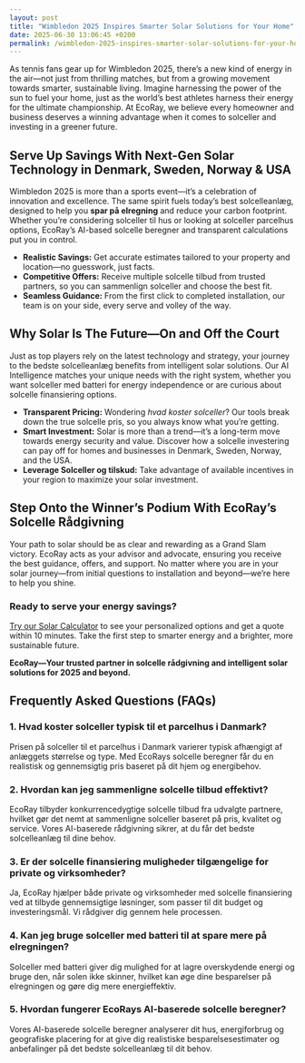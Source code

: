 ```yaml
---
layout: post
title: "Wimbledon 2025 Inspires Smarter Solar Solutions for Your Home"
date: 2025-06-30 13:06:45 +0200
permalink: /wimbledon-2025-inspires-smarter-solar-solutions-for-your-home/
---
```

As tennis fans gear up for Wimbledon 2025, there’s a new kind of energy in the air—not just from thrilling matches, but from a growing movement towards smarter, sustainable living. Imagine harnessing the power of the sun to fuel your home, just as the world’s best athletes harness their energy for the ultimate championship. At EcoRay, we believe every homeowner and business deserves a winning advantage when it comes to solceller and investing in a greener future.

## Serve Up Savings With Next-Gen Solar Technology in Denmark, Sweden, Norway & USA

Wimbledon 2025 is more than a sports event—it’s a celebration of innovation and excellence. The same spirit fuels today’s best solcelleanlæg, designed to help you **spar på elregning** and reduce your carbon footprint. Whether you’re considering solceller til hus or looking at solceller parcelhus options, EcoRay’s AI-based solcelle beregner and transparent calculations put you in control.

- **Realistic Savings:** Get accurate estimates tailored to your property and location—no guesswork, just facts.
- **Competitive Offers:** Receive multiple solcelle tilbud from trusted partners, so you can sammenlign solceller and choose the best fit.
- **Seamless Guidance:** From the first click to completed installation, our team is on your side, every serve and volley of the way.

## Why Solar Is The Future—On and Off the Court

Just as top players rely on the latest technology and strategy, your journey to the bedste solcelleanlæg benefits from intelligent solar solutions. Our AI Intelligence matches your unique needs with the right system, whether you want solceller med batteri for energy independence or are curious about solcelle finansiering options.

- **Transparent Pricing:** Wondering *hvad koster solceller*? Our tools break down the true solcelle pris, so you always know what you’re getting.
- **Smart Investment:** Solar is more than a trend—it’s a long-term move towards energy security and value. Discover how a solcelle investering can pay off for homes and businesses in Denmark, Sweden, Norway, and the USA.
- **Leverage Solceller og tilskud:** Take advantage of available incentives in your region to maximize your solar investment.

## Step Onto the Winner’s Podium With EcoRay’s Solcelle Rådgivning

Your path to solar should be as clear and rewarding as a Grand Slam victory. EcoRay acts as your advisor and advocate, ensuring you receive the best guidance, offers, and support. No matter where you are in your solar journey—from initial questions to installation and beyond—we’re here to help you shine.

### Ready to serve your energy savings?

[Try our Solar Calculator](https://ecoray.dk/en/calculator) to see your personalized options and get a quote within 10 minutes. Take the first step to smarter energy and a brighter, more sustainable future.

**EcoRay—Your trusted partner in solcelle rådgivning and intelligent solar solutions for 2025 and beyond.**

## Frequently Asked Questions (FAQs)

### 1. Hvad koster solceller typisk til et parcelhus i Danmark?
Prisen på solceller til et parcelhus i Danmark varierer typisk afhængigt af anlæggets størrelse og type. Med EcoRays solcelle beregner får du en realistisk og gennemsigtig pris baseret på dit hjem og energibehov.

### 2. Hvordan kan jeg sammenligne solcelle tilbud effektivt?
EcoRay tilbyder konkurrencedygtige solcelle tilbud fra udvalgte partnere, hvilket gør det nemt at sammenligne solceller baseret på pris, kvalitet og service. Vores AI-baserede rådgivning sikrer, at du får det bedste solcelleanlæg til dine behov.

### 3. Er der solcelle finansiering muligheder tilgængelige for private og virksomheder?
Ja, EcoRay hjælper både private og virksomheder med solcelle finansiering ved at tilbyde gennemsigtige løsninger, som passer til dit budget og investeringsmål. Vi rådgiver dig gennem hele processen.

### 4. Kan jeg bruge solceller med batteri til at spare mere på elregningen?
Solceller med batteri giver dig mulighed for at lagre overskydende energi og bruge den, når solen ikke skinner, hvilket kan øge dine besparelser på elregningen og gøre dig mere energieffektiv.

### 5. Hvordan fungerer EcoRays AI-baserede solcelle beregner?
Vores AI-baserede solcelle beregner analyserer dit hus, energiforbrug og geografiske placering for at give dig realistiske besparelsesestimater og anbefalinger på det bedste solcelleanlæg til dit behov.

<script type="application/ld+json">
{
  "@context": "https://schema.org",
  "@type": "BlogPosting",
  "headline": "Wimbledon 2025 Inspires Smarter Solar Solutions for Your Home",
  "description": "Discover how Wimbledon 2025 inspires smarter solar solutions for homes and businesses in Denmark, Sweden, Norway, and the USA with EcoRay's AI-driven solar technology and transparent pricing.",
  "image": "https://ecoray.dk/images/wimbledon-2025-solar.jpg",
  "author": {
    "@type": "Person",
    "name": "EcoRay",
    "description": "We act as your advisor - or “advocate” - throughout the process, always representing your interests. Using transparent calculations, realistic savings estimates, and AI-based system recommendations, we help you make an informed decision.",
    "url": "https://ecoray.dk"
  },
  "publisher": {
    "@type": "Organization",
    "name": "EcoRay",
    "logo": {
      "@type": "ImageObject",
      "url": "https://ecoray.dk/logo.png"
    }
  },
  "datePublished": "2024-06-01",
  "mainEntityOfPage": {
    "@type": "WebPage",
    "@id": "https://ecoray.dk/blog/wimbledon-2025-smarter-solar-solutions"
  }
}
</script>

<script type="application/ld+json">
{
  "@context": "https://schema.org",
  "@type": "FAQPage",
  "mainEntity": [
    {
      "@type": "Question",
      "name": "Hvad koster solceller typisk til et parcelhus i Danmark?",
      "acceptedAnswer": {
        "@type": "Answer",
        "text": "Prisen på solceller til et parcelhus i Danmark varierer typisk afhængigt af anlæggets størrelse og type. Med EcoRays solcelle beregner får du en realistisk og gennemsigtig pris baseret på dit hjem og energibehov."
      }
    },
    {
      "@type": "Question",
      "name": "Hvordan kan jeg sammenligne solcelle tilbud effektivt?",
      "acceptedAnswer": {
        "@type": "Answer",
        "text": "EcoRay tilbyder konkurrencedygtige solcelle tilbud fra udvalgte partnere, hvilket gør det nemt at sammenligne solceller baseret på pris, kvalitet og service. Vores AI-baserede rådgivning sikrer, at du får det bedste solcelleanlæg til dine behov."
      }
    },
    {
      "@type": "Question",
      "name": "Er der solcelle finansiering muligheder tilgængelige for private og virksomheder?",
      "acceptedAnswer": {
        "@type": "Answer",
        "text": "Ja, EcoRay hjælper både private og virksomheder med solcelle finansiering ved at tilbyde gennemsigtige løsninger, som passer til dit budget og investeringsmål. Vi rådgiver dig gennem hele processen."
      }
    },
    {
      "@type": "Question",
      "name": "Kan jeg bruge solceller med batteri til at spare mere på elregningen?",
      "acceptedAnswer": {
        "@type": "Answer",
        "text": "Solceller med batteri giver dig mulighed for at lagre overskydende energi og bruge den, når solen ikke skinner, hvilket kan øge dine besparelser på elregningen og gøre dig mere energieffektiv."
      }
    },
    {
      "@type": "Question",
      "name": "Hvordan fungerer EcoRays AI-baserede solcelle beregner?",
      "acceptedAnswer": {
        "@type": "Answer",
        "text": "Vores AI-baserede solcelle beregner analyserer dit hus, energiforbrug og geografiske placering for at give dig realistiske besparelsesestimater og anbefalinger på det bedste solcelleanlæg til dit behov."
      }
    }
  ]
}
</script>